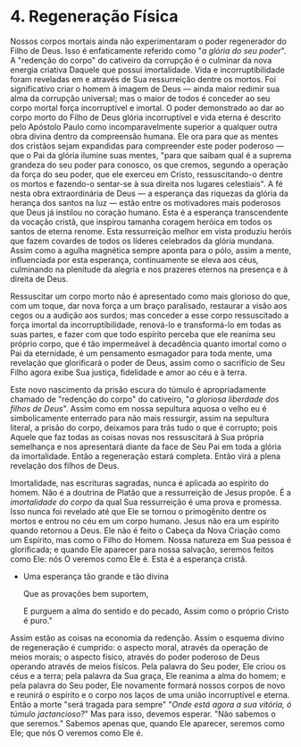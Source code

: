 # 4. Regeneração Física

Nossos corpos mortais ainda não experimentaram o poder regenerador do Filho de Deus. Isso é enfaticamente referido como "*a glória do seu poder*". A "redenção do corpo" do cativeiro da corrupção é o culminar da nova energia criativa Daquele que possui imortalidade. Vida e incorruptibilidade foram reveladas em e através de Sua ressurreição dentre os mortos. Foi significativo criar o homem à imagem de Deus — ainda maior redimir sua alma da corrupção universal; mas o maior de todos é conceder ao seu corpo mortal força incorruptível e imortal. O poder demonstrado ao dar ao corpo morto do Filho de Deus glória incorruptível e vida eterna é descrito pelo Apóstolo Paulo como incomparavelmente superior a qualquer outra obra divina dentro da compreensão humana. Ele ora para que as mentes dos cristãos sejam expandidas para compreender este poder poderoso — que o Pai da glória ilumine suas mentes, "para que saibam qual é a suprema grandeza do seu poder para conosco, os que cremos, segundo a operação da força do seu poder, que ele exerceu em Cristo, ressuscitando-o dentre os mortos e fazendo-o sentar-se à sua direita nos lugares celestiais". A fé nesta obra extraordinária de Deus — a esperança das riquezas da glória da herança dos santos na luz — estão entre os motivadores mais poderosos que Deus já instilou no coração humano. Esta é a esperança transcendente da vocação cristã, que inspirou tamanha coragem heróica em todos os santos de eterna renome. Esta ressurreição melhor em vista produziu heróis que fazem covardes de todos os líderes celebrados da glória mundana. Assim como a agulha magnética sempre aponta para o pólo, assim a mente, influenciada por esta esperança, continuamente se eleva aos céus, culminando na plenitude da alegria e nos prazeres eternos na presença e à direita de Deus.

Ressuscitar um corpo morto não é apresentado como mais glorioso do que, com um toque, dar nova força a um braço paralisado, restaurar a visão aos cegos ou a audição aos surdos; mas conceder a esse corpo ressuscitado a força imortal da incorruptibilidade, renová-lo e transformá-lo em todas as suas partes, e fazer com que todo espírito perceba que ele reanima seu próprio corpo, que é tão impermeável à decadência quanto imortal como o Pai da eternidade, é um pensamento esmagador para toda mente, uma revelação que glorificará o poder de Deus, assim como o sacrifício de Seu Filho agora exibe Sua justiça, fidelidade e amor ao céu e à terra.

Este novo nascimento da prisão escura do túmulo é apropriadamente chamado de "redenção do corpo" do cativeiro, "*a gloriosa liberdade dos filhos de Deus*". Assim como em nossa sepultura aquosa o velho eu é simbolicamente enterrado para não mais ressurgir, assim na sepultura literal, a prisão do corpo, deixamos para trás tudo o que é corrupto; pois Aquele que faz todas as coisas novas nos ressuscitará à Sua própria semelhança e nos apresentará diante da face de Seu Pai em toda a glória da imortalidade. Então a regeneração estará completa. Então virá a plena revelação dos filhos de Deus.

Imortalidade, nas escrituras sagradas, nunca é aplicada ao espírito do homem. Não é a doutrina de Platão que a ressurreição de Jesus propõe. É a *imortalidade do corpo* da qual Sua ressurreição é uma prova e promessa. Isso nunca foi revelado até que Ele se tornou o primogênito dentre os mortos e entrou no céu em um corpo humano. Jesus não era um espírito quando retornou a Deus. Ele não é feito o Cabeça da Nova Criação como um Espírito, mas como o Filho do Homem. Nossa natureza em Sua pessoa é glorificada; e quando Ele aparecer para nossa salvação, seremos feitos como Ele: nós O veremos como Ele é. Esta é a esperança cristã.

- Uma esperança tão grande e tão divina

  Que as provações bem suportem,

  E purguem a alma do sentido e do pecado, Assim como o próprio Cristo é puro."

Assim estão as coisas na economia da redenção. Assim o esquema divino de regeneração é cumprido: o aspecto moral, através da operação de meios morais; o aspecto físico, através do poder poderoso de Deus operando através de meios físicos. Pela palavra do Seu poder, Ele criou os céus e a terra; pela palavra da Sua graça, Ele reanima a alma do homem; e pela palavra do Seu poder, Ele novamente formará nossos corpos de novo e reunirá o espírito e o corpo nos laços de uma união incorruptível e eterna. Então a morte "será tragada para sempre" "*Onde está agora a sua vitória, ó túmulo jactancioso?*" Mas para isso, devemos esperar. "Não sabemos o que seremos." Sabemos apenas que, quando Ele aparecer, seremos como Ele; que nós O veremos como Ele é.

